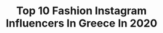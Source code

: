 ---
title: Top 10 Fashion Instagram Influencers In Greece In 2020
description: >-
  Find top fashion Instagram influencers in Greece in 2020. Most popular hashtags: #stayhome #fashion #model #portrait.
platform: Instagram
profiles:
  - username: "ster_eleni"
    fullname: >-
      🎀Eleni Ster🎀
    location: "Greece"
    followers: 67463
    engagement: 2249
    commentsToLikes: 0.068940
    avatar: "https://scontent-atl3-1.cdninstagram.com/v/t51.2885-19/s320x320/73070226_416404202612776_3356998124190040064_n.jpg?_nc_ht=scontent-atl3-1.cdninstagram.com&_nc_ohc=_XGkLtQQ5MUAX8A3M6m&oh=66381074b9e827332e0134a65f85d52b&oe=5EB8E6DC"
    verified: false
    hashtags: "#beatbox, #womanhood, #blessed, #valentines"
  - username: "kaffesphotography"
    fullname: >-
      Nikos Kaffes Photography
    location: "Greece"
    followers: 5669
    engagement: 1073
    commentsToLikes: 0.054996
    avatar: "https://scontent-lhr8-1.cdninstagram.com/v/t51.2885-19/s320x320/80583982_1466407930187012_8205435096593858560_n.jpg?_nc_ht=scontent-lhr8-1.cdninstagram.com&_nc_ohc=_qV-pNiwOjQAX-oITNO&oh=5075b2346056a65734c92d6c398d8294&oe=5EBA62A6"
    verified: false
    hashtags: "#fashion, #barber, #meteora, #portraitvisuals"
  - username: "mariliafraggi"
    fullname: >-
      Marilia Fraggi 👑
    location: "Greece"
    followers: 98963
    engagement: 162
    commentsToLikes: 0.056033
    avatar: "https://scontent-ams4-1.cdninstagram.com/v/t51.2885-19/s320x320/84321363_2760067560887055_2580540321372831744_n.jpg?_nc_ht=scontent-ams4-1.cdninstagram.com&_nc_ohc=hBfDTQMPzBEAX8qQ7xg&oh=36fec3a092f5fe68d347f34ba9e389ca&oe=5EB8A536"
    verified: false
    hashtags: "#babesofmissguided, #asos, #nastygalsdoitbetter, #beefeaterpink"
  - username: "gionelda2"
    fullname: >-
      Gionelda2
    location: "Greece"
    followers: 32576
    engagement: 167
    commentsToLikes: 0.089003
    avatar: "https://scontent-amt2-1.cdninstagram.com/v/t51.2885-19/s320x320/88254666_2494334457549151_7443011348524433408_n.jpg?_nc_ht=scontent-amt2-1.cdninstagram.com&_nc_ohc=x4zGJhmi4vAAX-VjZce&oh=43a9d1ef73d4f3eb7b8dff946b5f954e&oe=5EBAEC8D"
    verified: false
    hashtags: "#shopandcocollection, #springcollection, #photoshooting, #giveawaygreece"
  - username: "kosmaskoumianos"
    fullname: >-
      kosmas koumianos
    location: "Greece"
    followers: 38626
    engagement: 840
    commentsToLikes: 0.009020
    avatar: "https://scontent-lhr8-1.cdninstagram.com/v/t51.2885-19/s320x320/72569313_423312511895709_8085004346758004736_n.jpg?_nc_ht=scontent-lhr8-1.cdninstagram.com&_nc_ohc=qASpR_afz6YAX9-ON0Z&oh=d538fe7d019ebbfc6bdf4a7c45f48eac&oe=5EB9F794"
    verified: false
    hashtags: "#saturdaynight, #merrychristmas, #australia, #nationalhuggingday"
  - username: "georgiavaina"
    fullname: >-
      ɢ ᴇ ᴏ ʀ ɢ ɪ ᴀ   ᴠ ᴀ ɪ ɴ ᴀ
    location: "Greece"
    followers: 43647
    engagement: 318
    commentsToLikes: 0.027351
    avatar: "https://scontent-amt2-1.cdninstagram.com/v/t51.2885-19/s320x320/82477814_164047618228907_3495037836212568064_n.jpg?_nc_ht=scontent-amt2-1.cdninstagram.com&_nc_ohc=h9EVyL-Q4VAAX_uYZG-&oh=ef71ed5743c8cd92af336d659d3aa4c9&oe=5EB9BCE2"
    verified: false
    hashtags: "#fkatwigs, #stylish, #blazerstyle, #socksoftheday"
  - username: "evangelia_21.8"
    fullname: >-
      𝑬𝒗𝒂𝒏𝒈𝒆𝒍𝒊𝒂 𝑨𝒕𝒉𝒂𝒏𝒂𝒔𝒊𝒂𝒅𝒐𝒖
    location: "Greece"
    followers: 3897
    engagement: 1311
    commentsToLikes: 0.214083
    avatar: "https://scontent-ams4-1.cdninstagram.com/v/t51.2885-19/s320x320/84335520_897317824022845_4634819365118672896_n.jpg?_nc_ht=scontent-ams4-1.cdninstagram.com&_nc_ohc=d8AvJhHPnLUAX-v7cs0&oh=c2fb209bf6526b936a25d8fe180a1dcb&oe=5EBB5B45"
    verified: false
    hashtags: "#nikonphotography, #instalifo, #jj, #nikon850"
  - username: "markakis_photography"
    fullname: >-
      Konstadinos Markakis
    location: "Greece"
    followers: 2346
    engagement: 1513
    commentsToLikes: 0.070017
    avatar: "https://scontent-lhr8-1.cdninstagram.com/v/t51.2885-19/s320x320/79445044_530297730900531_4296151392713703424_n.jpg?_nc_ht=scontent-lhr8-1.cdninstagram.com&_nc_ohc=xEWSzepCA0wAX9BCtPj&oh=ba1ac2b8adfc1a3bf66c3465b84a80cd&oe=5EB90992"
    verified: false
    hashtags: "#style, #photoshooting, #outfit, #piraeus"
  - username: "nikolbartzoka"
    fullname: >-
      Nikol Bartzoka
    location: "Greece"
    followers: 7804
    engagement: 808
    commentsToLikes: 0.027086
    avatar: "https://scontent-lht6-1.cdninstagram.com/v/t51.2885-19/927453_1462286580698885_1714759103_a.jpg?_nc_ht=scontent-lht6-1.cdninstagram.com&_nc_ohc=wNukadnr31oAX_VuvfP&oh=8d8d42731706b8553bfea2e2407f4f7b&oe=5EBCAF65"
    verified: false
    hashtags: "#xmas, #decemberissue, #saturdaymood, #models"
  - username: "anastasefi"
    fullname: >-
      Efi Anastasopoulou
    location: "Greece"
    followers: 46944
    engagement: 226
    commentsToLikes: 0.088031
    avatar: "https://scontent-nrt1-1.cdninstagram.com/v/t51.2885-19/s320x320/54731979_430248574470640_3904954965256306688_n.jpg?_nc_ht=scontent-nrt1-1.cdninstagram.com&_nc_ohc=0x_H9WZ-ZIgAX8DMYbz&oh=e745eea1c61591a869092d63cdc65743&oe=5EB4536F"
    verified: false
    hashtags: "#mfw2020, #wadirum, #dress, #skycolors"
---